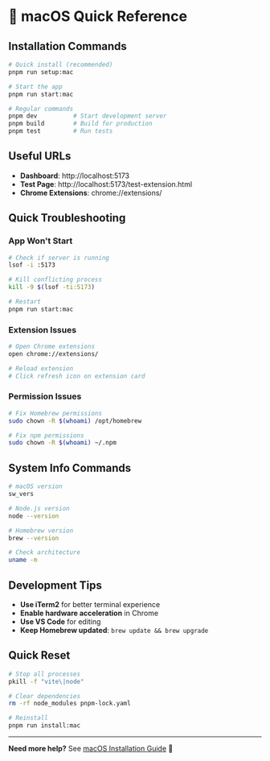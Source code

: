 # 🍎 macOS Quick Reference

## Installation Commands

```bash
# Quick install (recommended)
pnpm run setup:mac

# Start the app
pnpm run start:mac

# Regular commands
pnpm dev          # Start development server
pnpm build        # Build for production
pnpm test         # Run tests
```

## Useful URLs

- **Dashboard**: http://localhost:5173
- **Test Page**: http://localhost:5173/test-extension.html
- **Chrome Extensions**: chrome://extensions/

## Quick Troubleshooting

### App Won't Start
```bash
# Check if server is running
lsof -i :5173

# Kill conflicting process
kill -9 $(lsof -ti:5173)

# Restart
pnpm run start:mac
```

### Extension Issues
```bash
# Open Chrome extensions
open chrome://extensions/

# Reload extension
# Click refresh icon on extension card
```

### Permission Issues
```bash
# Fix Homebrew permissions
sudo chown -R $(whoami) /opt/homebrew

# Fix npm permissions
sudo chown -R $(whoami) ~/.npm
```

## System Info Commands

```bash
# macOS version
sw_vers

# Node.js version
node --version

# Homebrew version
brew --version

# Check architecture
uname -m
```

## Development Tips

- **Use iTerm2** for better terminal experience
- **Enable hardware acceleration** in Chrome
- **Use VS Code** for editing
- **Keep Homebrew updated**: `brew update && brew upgrade`

## Quick Reset

```bash
# Stop all processes
pkill -f "vite\|node"

# Clear dependencies
rm -rf node_modules pnpm-lock.yaml

# Reinstall
pnpm run install:mac
```

---

**Need more help?** See [macOS Installation Guide](macos-installation.md) 📖 